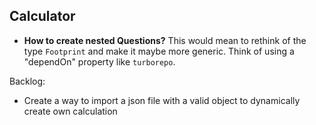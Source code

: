## Calculator

- **How to create nested Questions?** This would mean to rethink of the type `Footprint` and make it maybe more generic. Think of using a "dependOn" property like `turborepo`.

Backlog:

- Create a way to import a json file with a valid object to dynamically create own calculation
